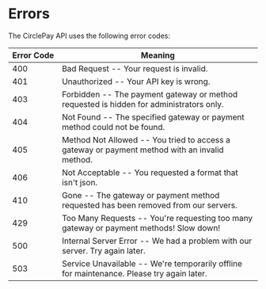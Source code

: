 # Errors

The CirclePay API uses the following error codes:

Error&nbsp;Code   | Meaning
--------- | ----------
400   | Bad Request -- Your request is invalid.
401   | Unauthorized -- Your API key is wrong.
403   | Forbidden -- The payment gateway or method requested is hidden for administrators only.
404   | Not Found -- The specified gateway or payment method could not be found.
405   | Method Not Allowed -- You tried to access a gateway or payment method with an invalid method.
406   | Not Acceptable -- You requested a format that isn't json.
410   | Gone -- The gateway or payment method requested has been removed from our servers.
429   | Too Many Requests -- You're requesting too many gateway or payment methods! Slow down!
500   | Internal Server Error -- We had a problem with our server. Try again later.
503   | Service Unavailable -- We're temporarily offline for maintenance. Please try again later.
